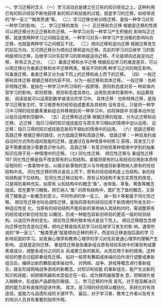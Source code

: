 一、学习迁移的含义
（一）学习活动总是建立在已有的知识经验之上，这种利用已有的知识经验不断地获得
新的知识和技能的过程，就是学习的迁移，如经常说的“举一反三”“触类旁通”等。
（二）学习迁移也称训练迁移，是指一种学习对另一种学习的影响。
二、学习迁移的类型
（一）正迁移和负迁移
根据是迁移的性质可以把迁移分为正迁移和负迁移。一种学习对另一种学习产生积极的
影响叫正迁移，就是使两种学习之间相互促进。一种学习对另—种学习产生消极的影响叫负
迁移，也就是两种学习之间相互干扰。
（二）顺向迁移和逆向迁移
根据迁移发生的前后方向，又可把迁移分为顺向迁移和逆向迁移。先前的学习对后继学
习的影响是顺向迁移，后继学习对先前学习的影响是逆向迁移。不论是顺向还是逆向迁移，
称有正负之分。
（三）垂直迁移和水平迁移
根据前后学习的难度差异，可以以把迁移分为垂直迁移和水平迁移两类。难易不同的两
种学习之间的相互影响，叫垂直迁移。垂直迁移又分为由下而上的迁移和由上而下的迁移。
（四） 一般迁移和具体迁移
根据迁移的内容不同，分为一般迁移和具体迁移。
一般迁移：也称非特殊迁移，是指在一种学习中所习得的一般原理、原则和态度对另一
种具体内容学习的影响，即将原理、原则和态度具体化，运用到具体的事例中。如运算技能、
阅读技能可以运用到数学或语文的学习中。
具体迁移：也称特殊迁移，是指学习迁移发生时，学习者原有的经验组成要素及其结构
没有变化，只是将一种学习中习得的经验要素重新组合并移用到另一种学习中。如将弹跳中
的基本动作加以组合运用到空翻中。
（五）近迁移和远迁移
根据迁移的程度，分为近迁移和远迁移。
近迁移：指已习得的知识或技能在与原先学习相似的情境中加以运用。
远迁移：指已习得的知识或技能在新的不相似的情境中的运用。
（六）低路迁移和高路迁移
根据迁移的路径，分为低路迁移和高路迁移。
低路迁移：一种自发的或自动的方式所形成的技能的迁移，是通过在各种情景中的练习
获得，其发生几乎是不需要或很少需要意识参与的。
高路迁移：有意识地将某种情境中学到的抽象知识应用于另一种情境中的迁移。
(七) 同化性迁移、 顺应性迁移与 重组性迁移187
同化性迁移是指不改变原有的认知结构，直接将原有的认知经验应用到本质特征相同的
一类事物中去，以揭示新事物的意义与作用或将新事物纳入原有的经验结构中去。
同化性迁移的特点是自上而下，原有的经验结构是上位结构，新的经验结构是下位结构。
在同化性迁移过程中，原有认知结构不发生实质性的改变，只是得到某种充实。如原有
认知结构中的概念“鱼”，由带鱼、草鱼、黄鱼等概念组成，现在要学习鳗鱼，把它纳入“鱼”
的原有结构中，既扩充了鱼的概念，又获得了鳗鱼这一新概念的意义。平时所讲的举一反三、
闻一知十等都属于同化性迁移。
顺应性迁移也叫协调性迁移，是指将原有的经验应用于新情境时所发生的一种适应性变
化。当原有的经验结构不能将新的事物纳入其结构内时，需调整原有的经验或对新旧经验加
以概括，形成一种能包容新旧经验的更高一级的经验结构，以适应外界的变化。
顺应性迁移的根本特点是自下而上。
顺应迁移既包含顺向迁移也包含逆向迁移。顺向迁移是指先前学习对后继学习发生的影
响。通常所说的“举一反三”、“触类旁通”就是顺向迁移的例子。而逆向迁移是指后面的学
习影响前面的学习。如发展心理学和教育心理学的学习对先前普通心理学的理解产生影响，
这就是逆向迁移。
重组性迁移是指重新组合原有经验系统中的某些构成要素或成分，调整各成分之间的关
系或建立新的联系，从而应用于新的情境。这种经验的整合过程即重组性迁移。
如对一些原有舞蹈或体操的动作进行调整或重新组合后，编排出新的舞蹈或体操动作。
对网络、战争、游戏等概念进行重新组合，就会形成网络战争游戏的新概念。对知识和技能
的重新组合，能产生出新的知识和技能，如把蜂鸣器和水壶组合在一起，成为蜂鸣器报警水
壶，把眼镜片放入眼睛中，形成新产品即隐形眼镜。
三、学习迁移的作用
首先，对于提高解决问题的能力具有直接的促进作用。
其次，是习得的经验得以概括化、系统化的有效途径，是能力与品德形成的关键环节。
最后，对于学习者、教育工作者以及有关的培训人员具有重要的指导作用。